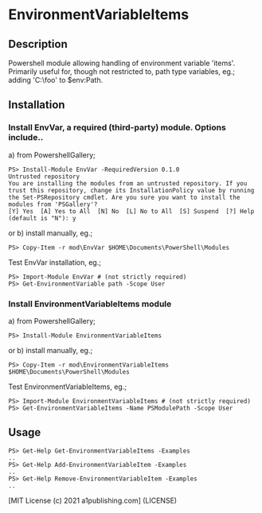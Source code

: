 # EnvironmentVariableItems

## Description
Powershell module allowing handling of environment variable 'items'.  Primarily useful for, though not restricted to, path type variables, eg.; adding 'C:\foo' to $env:Path.

## Installation

### Install EnvVar, a required (third-party) module. Options include..
a) from PowershellGallery;
```
PS> Install-Module EnvVar -RequiredVersion 0.1.0
Untrusted repository
You are installing the modules from an untrusted repository. If you trust this repository, change its InstallationPolicy value by running
the Set-PSRepository cmdlet. Are you sure you want to install the modules from 'PSGallery'?
[Y] Yes  [A] Yes to All  [N] No  [L] No to All  [S] Suspend  [?] Help (default is "N"): y
```

or b) install manually, eg.;
```
PS> Copy-Item -r mod\EnvVar $HOME\Documents\PowerShell\Modules
```

Test EnvVar installation, eg.;
```
PS> Import-Module EnvVar # (not strictly required)
PS> Get-EnvironmentVariable path -Scope User
```

### Install EnvironmentVariableItems module

a) from PowershellGallery;
```
PS> Install-Module EnvironmentVariableItems
```

or b) install manually, eg.;
```
PS> Copy-Item -r mod\EnvironmentVariableItems $HOME\Documents\PowerShell\Modules
```

Test EnvironmentVariableItems, eg.;
```
PS> Import-Module EnvironmentVariableItems # (not strictly required)
PS> Get-EnvironmentVariableItems -Name PSModulePath -Scope User
```



## Usage
```
PS> Get-Help Get-EnvironmentVariableItems -Examples
..
PS> Get-Help Add-EnvironmentVariableItem -Examples
..
PS> Get-Help Remove-EnvironmentVariableItem -Examples
..
```




[MIT License (c) 2021 a1publishing.com] (LICENSE)
